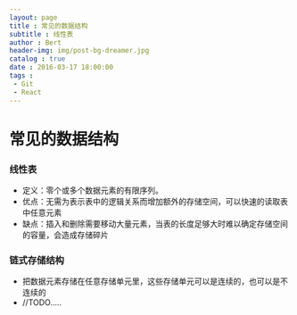 ```yaml
---
layout: page
title : 常见的数据结构
subtitle : 线性表
author : Bert
header-img: img/post-bg-dreamer.jpg
catalog : true
date : 2016-03-17 18:00:00
tags :
 - Git
 - React
---
```


# 常见的数据结构

### 线性表

- 定义：零个或多个数据元素的有限序列。
- 优点：无需为表示表中的逻辑关系而增加额外的存储空间，可以快速的读取表中任意元素
- 缺点：插入和删除需要移动大量元素，当表的长度足够大时难以确定存储空间的容量，会造成存储碎片

### 链式存储结构

- 把数据元素存储在任意存储单元里，这些存储单元可以是连续的，也可以是不连续的
- //TODO.....